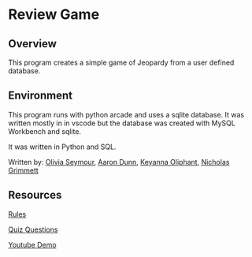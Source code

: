 # Review Game
## Overview

This program creates a simple game of Jeopardy from a user defined database.

## Environment

This program runs with python arcade and uses a sqlite database. It was written mostly in in vscode but the database was created with MySQL Workbench and sqlite.

It was written in Python and SQL.

Written by: [Olivia Seymour](https://github.com/olivia-seymour), [Aaron Dunn](https://github.com/Yhoundeh/review-game), [Keyanna Oliphant](https://github.com/mon154), [Nicholas Grimmett](https://github.com/gri15005)

## Resources

[Rules](https://tag.rutgers.edu/wp-content/uploads/2014/05/Jeopardy-instructions.pdf)

[Quiz Questions](https://www.historyextra.com/magazine/history-quiz-questions-list/)

[Youtube Demo]()